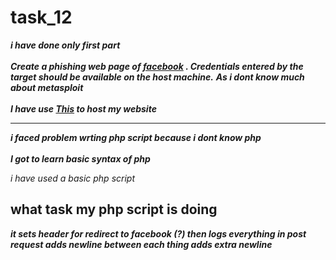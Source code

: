 # task_12

***i have done only first part
<br></br>
Create a phishing web page of [facebook](https://www.facebook.com/) . Credentials entered
by the target should be available on the host machine.***
***As i dont know much about metasploit***
<br></br>
***I have use [This](https://in.000webhost.com/) to host my website***
___

***i faced problem wrting php script because i dont know _php_*** 
<br></br>
***I got to learn basic syntax of _php_***

_i have used a basic php script_
## what task my php script is doing
***it sets header for redirect to facebook (?)
then logs everything in post request
adds newline between each thing
adds extra newline***



